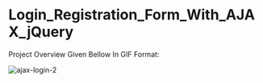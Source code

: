 # Login_Registration_Form_With_AJAX_jQuery

Project Overview Given Bellow In GIF Format:

![ajax-login-2](https://user-images.githubusercontent.com/25556768/109558153-3f2d8c00-7b03-11eb-8d72-265150319cca.gif)
